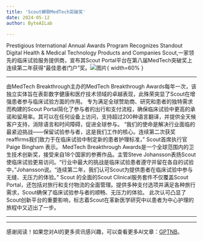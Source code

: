 ```yaml
---
title: 'Scout蝉联MedTech突破奖'
date: 2024-05-12
author: ByteAILab

---
```


Prestigious International Annual Awards Program Recognizes Standout Digital Health & Medical Technology Products and Companies
Scout,一家领先的临床试验服务提供商，宣布其Scout Portal平台在第八届MedTech突破奖上连续第二年获得“最佳患者门户”奖。![图片](https://ai-techpark.com/wp-content/uploads/2024/05/Scout-wins-S-960x540.jpg){ width=60% }

---
 由MedTech Breakthrough主办的MedTech Breakthrough Awards每年一次，该独立实体旨在表彰数字健康和医疗技术领域的卓越表现，此殊荣突显了Scout在增强患者参与临床试验方面的作用。
专为满足全球赞助商、研究和患者的独特需求而构建的Scout Portal简化了参与者的出行和支付流程，确保临床试验中更高的承诺和留用率。其可以在任何设备上访问，支持超过200种语言翻译，并提供全天候客户支持，消除语言和时间障碍，促进全球参与。
“我们的使命是解决行业面临的最紧迫挑战——保留试验参与者，这是我们工作的核心。连续第二次获奖 reaffirms我们致力于在临床试验中制定新的患者护理标准，” Scout首席执行官 Paige Bingham 表示。
MedTech Breakthrough Awards是一个全球范围内的卫生技术创新奖，接受来自18个国家的参赛作品。主管Steve Johansson表扬Scout使临床试验更易访问。“行业中最大的挑战是临床试验患者遵守并留在各自的试验中，”Johansson说。“连续第二年，我们认可Scout为提供患者在临床试验中参与无缝、无压力的体验。”
Scout 的全面的Scout Clinical服务套件不仅覆盖Scout Portal，还包括对旅行和支付物流的全面管理。提供多种支付选项并满足各种旅行需求，Scout确保了临床试验参与者的顺畅、无压力的体验。
此次认可凸显了Scout创新平台的重要影响，标志着Scout在革新医学研究中以患者为中心护理的旅程中又迈出了一步。

---
---
感谢阅读！如果您对AI的更多资讯感兴趣，可以查看更多AI文章：[GPTNB](https://gptnb.com)。